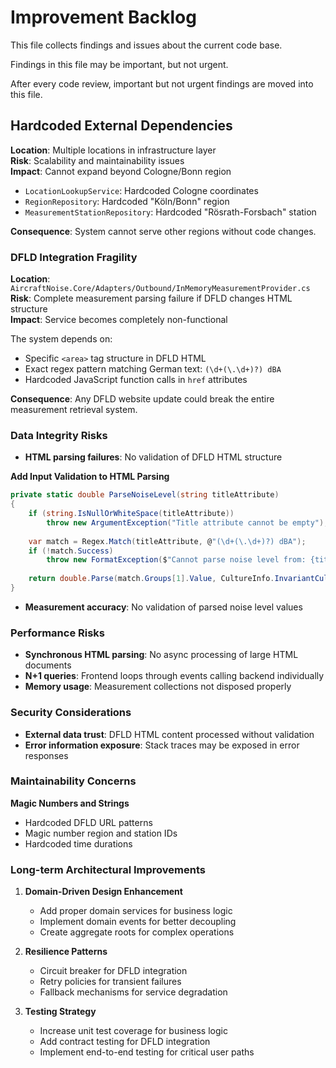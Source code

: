 # Improvement Backlog

This file collects findings and issues about the current code base.

Findings in this file may be important, but not urgent.

After every code review, important but not urgent findings are moved into this file.

## Hardcoded External Dependencies

**Location**: Multiple locations in infrastructure layer  
**Risk**: Scalability and maintainability issues  
**Impact**: Cannot expand beyond Cologne/Bonn region  

- `LocationLookupService`: Hardcoded Cologne coordinates
- `RegionRepository`: Hardcoded "Köln/Bonn" region
- `MeasurementStationRepository`: Hardcoded "Rösrath-Forsbach" station

**Consequence**: System cannot serve other regions without code changes.

### DFLD Integration Fragility

**Location**: `AircraftNoise.Core/Adapters/Outbound/InMemoryMeasurementProvider.cs`  
**Risk**: Complete measurement parsing failure if DFLD changes HTML structure  
**Impact**: Service becomes completely non-functional  

The system depends on:
- Specific `<area>` tag structure in DFLD HTML
- Exact regex pattern matching German text: `(\d+(\.\d+)?) dBA`
- Hardcoded JavaScript function calls in `href` attributes

**Consequence**: Any DFLD website update could break the entire measurement retrieval system.

### Data Integrity Risks

- **HTML parsing failures**: No validation of DFLD HTML structure

**Add Input Validation to HTML Parsing**
```csharp
private static double ParseNoiseLevel(string titleAttribute)
{
    if (string.IsNullOrWhiteSpace(titleAttribute))
        throw new ArgumentException("Title attribute cannot be empty");
    
    var match = Regex.Match(titleAttribute, @"(\d+(\.\d+)?) dBA");
    if (!match.Success)
        throw new FormatException($"Cannot parse noise level from: {titleAttribute}");
        
    return double.Parse(match.Groups[1].Value, CultureInfo.InvariantCulture);
}
```

- **Measurement accuracy**: No validation of parsed noise level values

### Performance Risks

- **Synchronous HTML parsing**: No async processing of large HTML documents
- **N+1 queries**: Frontend loops through events calling backend individually
- **Memory usage**: Measurement collections not disposed properly

### Security Considerations

- **External data trust**: DFLD HTML content processed without validation
- **Error information exposure**: Stack traces may be exposed in error responses

### Maintainability Concerns

**Magic Numbers and Strings**

- Hardcoded DFLD URL patterns
- Magic number region and station IDs
- Hardcoded time durations

### Long-term Architectural Improvements

1. **Domain-Driven Design Enhancement**
   - Add proper domain services for business logic
   - Implement domain events for better decoupling
   - Create aggregate roots for complex operations

2. **Resilience Patterns**
   - Circuit breaker for DFLD integration
   - Retry policies for transient failures
   - Fallback mechanisms for service degradation

3. **Testing Strategy**
   - Increase unit test coverage for business logic
   - Add contract testing for DFLD integration
   - Implement end-to-end testing for critical user paths


